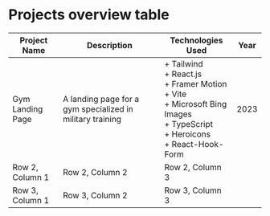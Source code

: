 # Projects overview table

| Project Name | Description | Technologies Used | Year | 
| -------- | -------- | -------- | -------- |
| Gym Landing Page | A landing page for a gym specialized in military training | + Tailwind<br>  + React.js<br>  + Framer Motion<br>  + Vite<br>  + Microsoft Bing Images<br>  + TypeScript<br>  + Heroicons<br>  + React-Hook-Form<br>  | 2023|  
| Row 2, Column 1 | Row 2, Column 2 | Row 2, Column 3 |
| Row 3, Column 1 | Row 3, Column 2 | Row 3, Column 3 |
